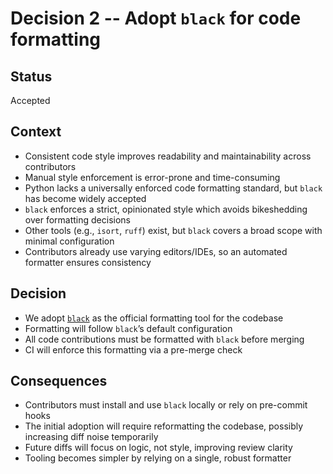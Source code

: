# Decision 2 -- Adopt `black` for code formatting

## Status

Accepted

## Context

* Consistent code style improves readability and maintainability across contributors
* Manual style enforcement is error-prone and time-consuming
* Python lacks a universally enforced code formatting standard, but `black` has become widely accepted
* `black` enforces a strict, opinionated style which avoids bikeshedding over formatting decisions
* Other tools (e.g., `isort`, `ruff`) exist, but `black` covers a broad scope with minimal configuration
* Contributors already use varying editors/IDEs, so an automated formatter ensures consistency

## Decision

* We adopt [`black`](https://github.com/psf/black) as the official formatting tool for the codebase
* Formatting will follow `black`’s default configuration
* All code contributions must be formatted with `black` before merging
* CI will enforce this formatting via a pre-merge check

## Consequences

* Contributors must install and use `black` locally or rely on pre-commit hooks
* The initial adoption will require reformatting the codebase, possibly increasing diff noise temporarily
* Future diffs will focus on logic, not style, improving review clarity
* Tooling becomes simpler by relying on a single, robust formatter
